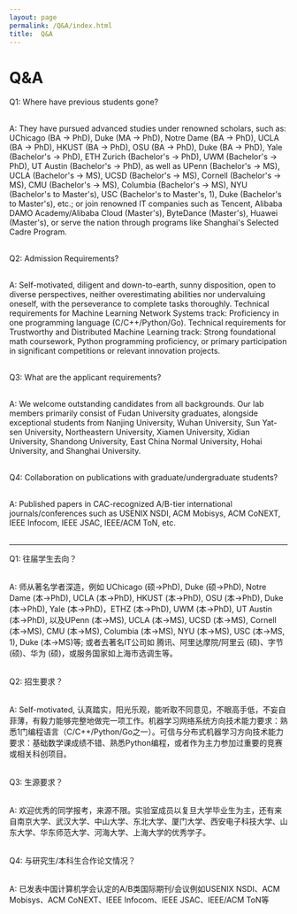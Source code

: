 ```yaml
---
layout: page
permalink: /Q&A/index.html
title:  Q&A
---
```

# Q&A

Q1: Where have previous students gone?<br><br>

A: They have pursued advanced studies under renowned scholars, such as:
UChicago (BA → PhD), Duke (MA → PhD), Notre Dame (BA → PhD), UCLA (BA → PhD), HKUST (BA → PhD), OSU (BA → PhD), Duke (BA → PhD), Yale (Bachelor's → PhD), ETH Zurich (Bachelor's → PhD), UWM (Bachelor's → PhD), UT Austin (Bachelor's → PhD), as well as UPenn (Bachelor's → MS), UCLA (Bachelor's → MS), UCSD (Bachelor's → MS), Cornell (Bachelor's → MS), CMU (Bachelor's → MS), Columbia (Bachelor's → MS), NYU (Bachelor's to Master's), USC (Bachelor's to Master's, 1), Duke (Bachelor's to Master's), etc.; or join renowned IT companies such as Tencent, Alibaba DAMO Academy/Alibaba Cloud (Master's), ByteDance (Master's), Huawei (Master's), or serve the nation through programs like Shanghai's Selected Cadre Program.<br><br>

Q2: Admission Requirements?<br><br>

A: Self-motivated, diligent and down-to-earth, sunny disposition, open to diverse perspectives, neither overestimating abilities nor undervaluing oneself, with the perseverance to complete tasks thoroughly. Technical requirements for Machine Learning Network Systems track: Proficiency in one programming language (C/C++/Python/Go). Technical requirements for Trustworthy and Distributed Machine Learning track: Strong foundational math coursework, Python programming proficiency, or primary participation in significant competitions or relevant innovation projects.<br><br>

Q3: What are the applicant requirements?<br><br>

A: We welcome outstanding candidates from all backgrounds. Our lab members primarily consist of Fudan University graduates, alongside exceptional students from Nanjing University, Wuhan University, Sun Yat-sen University, Northeastern University, Xiamen University, Xidian University, Shandong University, East China Normal University, Hohai University, and Shanghai University.<br><br>

Q4: Collaboration on publications with graduate/undergraduate students?<br><br>

A: Published papers in CAC-recognized A/B-tier international journals/conferences such as USENIX NSDI, ACM Mobisys, ACM CoNEXT, IEEE Infocom, IEEE JSAC, IEEE/ACM ToN, etc.<br><br>

---

Q1: 往届学生去向？ <br><br>

A:  师从著名学者深造，例如 UChicago (硕->PhD), Duke (硕->PhD), Notre Dame (本->PhD), UCLA (本->PhD), HKUST (本->PhD), OSU (本->PhD), Duke (本->PhD), Yale (本->PhD)，ETHZ (本->PhD), UWM (本->PhD), UT Austin (本->PhD), 以及UPenn (本->MS), UCLA (本->MS), UCSD (本->MS), Cornell (本->MS), CMU (本->MS), Columbia (本->MS), NYU (本->MS), USC (本->MS, 1), Duke (本->MS)等; 或者去著名IT公司如 腾讯、阿里达摩院/阿里云 (硕)、字节 (硕)、华为 (硕)，或服务国家如上海市选调生等。<br><br>

Q2: 招生要求？ <br><br>

A:  Self-motivated, 认真踏实，阳光乐观，能听取不同意见，不眼高手低，不妄自菲薄，有毅力能够完整地做完一项工作。机器学习网络系统方向技术能力要求：熟悉1门编程语言（C/C++/Python/Go之一）。可信与分布式机器学习方向技术能力要求：基础数学课成绩不错、熟悉Python编程，或者作为主力参加过重要的竞赛或相关科创项目。<br><br>

Q3: 生源要求？<br><br>

A:  欢迎优秀的同学报考，来源不限。实验室成员以复旦大学毕业生为主，还有来自南京大学、武汉大学、中山大学、东北大学、厦门大学、西安电子科技大学、山东大学、华东师范大学、河海大学、上海大学的优秀学子。<br><br>

Q4: 与研究生/本科生合作论文情况？<br><br>

A:  已发表中国计算机学会认定的A/B类国际期刊/会议例如USENIX NSDI、ACM Mobisys、ACM CoNEXT、IEEE Infocom、IEEE JSAC、IEEE/ACM ToN等<br><br>
